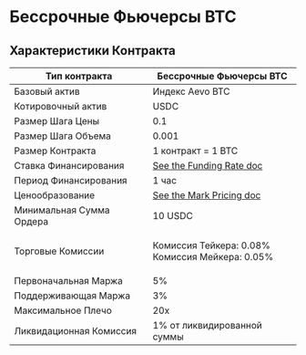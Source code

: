 # Бессрочные Фьючерсы BTC

## Характеристики Контракта <a href="#h_572ba21e5f" id="h_572ba21e5f"></a>

| Тип контракта            | Бессрочные Фьючерсы BTC                                                                              |
| ------------------------ | ---------------------------------------------------------------------------------------------------- |
| Базовый актив            | Индекс Aevo BTC                                                                                      |
| Котировочный актив       | USDC                                                                                                 |
| Размер Шага Цены         | 0.1                                                                                                  |
| Размер Шага Объема       | 0.001                                                                                                |
| Размер Контракта         | 1 контракт = 1 BTC                                                                                   |
| Ставка Финансирования    | [See the Funding Rate doc](https://help.aevo.xyz/en/articles/7863782-perpetual-futures-funding-rate) |
| Период Финансирования    | 1 час                                                                                                |
| Ценообразование          | [See the Mark Pricing doc](https://help.aevo.xyz/en/articles/7863788-perpetual-futures-mark-pricing) |
| Минимальная Сумма Ордера | 10 USDC                                                                                              |
| Торговые Комиссии        | <p>Комиссия Тейкера: 0.08%<br>Комиссия Мейкера: 0.05%</p>                                            |
| Первоначальная Маржа     | 5%                                                                                                   |
| Поддерживающая Маржа     | 3%                                                                                                   |
| Максимальное Плечо       | 20x                                                                                                  |
| Ликвидационная Комиссия  | 1% от ликвидированной суммы                                                                          |
